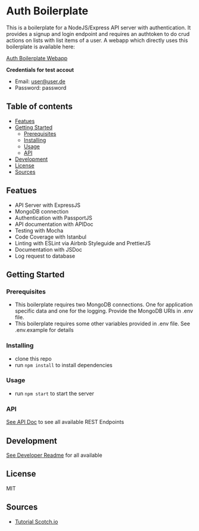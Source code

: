 # Auth Boilerplate

This is a boilerplate for a NodeJS/Express API server with authentication.
It provides a signup and login endpoint and requires an authtoken
to do crud actions on lists with list items of a user.
A webapp which directly uses this boilerplate is available here:

[Auth Boilerplate Webapp](https://authexamplefront.lassetodt.de)

**Credentials for test accout**
- Email: user@user.de
- Password: password

## Table of contents

<!-- toc -->

- [Featues](#featues)
- [Getting Started](#getting-started)
  * [Prerequisites](#prerequisites)
  * [Installing](#installing)
  * [Usage](#usage)
  * [API](#api)
- [Development](#development)
- [License](#license)
- [Sources](#sources)

<!-- tocstop -->

## Featues

- API Server with ExpressJS
- MongoDB connection
- Authentication with PassportJS
- API documentation with APIDoc
- Testing with Mocha
- Code Coverage with Istanbul
- Linting with ESLint via Airbnb Styleguide and PrettierJS
- Documentation with JSDoc
- Log request to database

## Getting Started

### Prerequisites

- This boilerplate requires two MongoDB connections. One for application specific data and one for the logging. Provide the MongoDB URIs in .env file.
- This boilerplate requires some other variables provided in .env file. See .env.example for details

### Installing

- clone this repo
- run `npm install` to install dependencies

### Usage

- run `npm start` to start the server

### API

[See API Doc](docs/API.md) to see all available REST Endpoints

## Development

[See Developer Readme](docs/DEV_README.md) for all available

## License

MIT

## Sources
- [Tutorial Scotch.io](https://scotch.io/tutorials/easy-node-authentication-setup-and-local)
